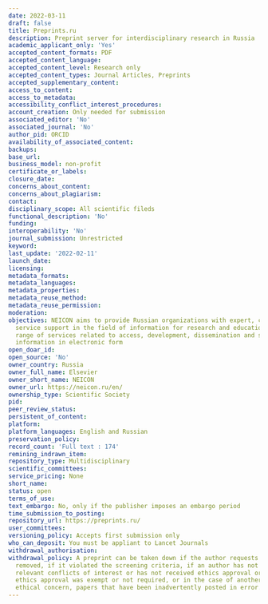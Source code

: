 ```yaml
---
date: 2022-03-11
draft: false
title: Preprints.ru
description: Preprint server for interdisciplinary research in Russia
academic_applicant_only: 'Yes'
accepted_content_formats: PDF
accepted_content_language:
accepted_content_level: Research only
accepted_content_types: Journal Articles, Preprints
accepted_supplementary_content:
access_to_content:
access_to_metadata:
accessibility_conflict_interest_procedures:
account_creation: Only needed for submission
associated_editor: 'No'
associated_journal: 'No'
author_pid: ORCID
availability_of_associated_content:
backups:
base_url:
business_model: non-profit
certificate_or_labels:
closure_date:
concerns_about_content:
concerns_about_plagiarism:
contact:
disciplinary_scope: All scientific fileds
functional_description: 'No'
funding:
interoperability: 'No'
journal_submission: Unrestricted
keyword:
last_update: '2022-02-11'
launch_date:
licensing:
metadata_formats:
metadata_languages:
metadata_properties:
metadata_reuse_method:
metadata_reuse_permission:
moderation:
objectives: NEICON aims to provide Russian organizations with expert, consulting and
  service support in the field of information for research and education and a full
  range of services related to access, development, dissemination and storage of scholarly
  information in electronic form
open_doar_id:
open_source: 'No'
owner_country: Russia
owner_full_name: Elsevier
owner_short_name: NEICON
owner_url: https://neicon.ru/en/
ownership_type: Scientific Society
pid:
peer_review_status:
persistent_of_content:
platform:
platform_languages: English and Russian
preservation_policy:
record_count: 'Full text : 174'
remining_indrawn_item:
repository_type: Multidisciplinary
scientific_committees:
service_pricing: None
short_name:
status: open
terms_of_use:
text_embargo: No, only if the publisher imposes an embargo period
time_submission_to_posting:
repository_url: https://preprints.ru/
user_committees:
versioning_policy: Accepts first submission only
who_can_deposit: You must be appliant to Lancet Journals
withdrawal_authorisation:
withdrawal_policy: A preprint can be taken down if the author requests that it be
  removed, if it violated the screening criteria, if an author has not fully disclosed
  relevant conflicts of interest or has not received ethics approval or declared why
  ethics approval was exempt or not required, or in the case of another documented
  ethical concern, papers that have been inadvertently posted in error.
---
```




